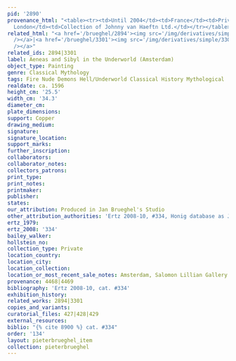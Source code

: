 ```yaml
---
pid: '2890'
provenance_html: "<table><tr><td>Until 2004</td><td>France</td><td>Private Collection</td></tr><tr><td>2005</td><td>England
  London</td><td>Collection of Johnny van Haeftn Ltd.</td></tr></table>"
related_html: "<a href='/brueghel/2894'><img src='/img/derivatives/simple/2894/thumbnail.jpg'
  /></a>|<a href='/brueghel/3301'><img src='/img/derivatives/simple/3301/thumbnail.jpg'
  /></a>"
related_ids: 2894|3301
label: Aeneas and Sibyl in the Underworld (Amsterdam)
object_type: Painting
genre: Classical Mythology
tags: Fire Nude Demons Hell/Underworld Classical History Mythological
realdate: ca. 1596
height_cm: '25.5'
width_cm: '34.3'
diameter_cm:
plate_dimensions:
support: Copper
drawing_medium:
signature:
signature_location:
support_marks:
further_inscription:
collaborators:
collaborator_notes:
collectors_patrons:
print_type:
print_notes:
printmaker:
publisher:
states:
our_attribution: Produced in Jan Brueghel's Studio
other_attribution_authorities: 'Ertz 2008-10, #334, Honig database as Jan and studio'
ertz_1979:
ertz_2008: '334'
bailey_walker:
hollstein_no:
collection_type: Private
location_country:
location_city:
location_collection:
location_or_most_recent_sale_notes: Amsterdam, Salomon Lillian Gallery
provenance: 4468|4469
bibliography: 'Ertz 2008-10, cat. #334'
exhibition_history:
related_works: 2894|3301
copies_and_variants:
curatorial_files: 427|428|429
external_resources:
biblio: "{% cite 8900 %} cat. #334"
order: '134'
layout: pieterbrueghel_item
collection: pieterbrueghel
---
```


